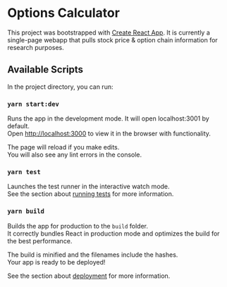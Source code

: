 # Options Calculator

This project was bootstrapped with [Create React App](https://github.com/facebook/create-react-app).
It is currently a single-page webapp that pulls stock price & option chain information for research purposes.

## Available Scripts

In the project directory, you can run:

### `yarn start:dev`

Runs the app in the development mode. It will open localhost:3001 by default.\
Open [http://localhost:3000](http://localhost:3000) to view it in the browser with functionality.

The page will reload if you make edits.\
You will also see any lint errors in the console.

### `yarn test`

Launches the test runner in the interactive watch mode.\
See the section about [running tests](https://facebook.github.io/create-react-app/docs/running-tests) for more information.

### `yarn build`

Builds the app for production to the `build` folder.\
It correctly bundles React in production mode and optimizes the build for the best performance.

The build is minified and the filenames include the hashes.\
Your app is ready to be deployed!

See the section about [deployment](https://facebook.github.io/create-react-app/docs/deployment) for more information.
